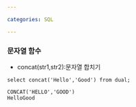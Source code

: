 ```yaml
---

categories: SQL

---
```




### 문자열 함수
- concat(str1,str2):문자열 합치기
```
select concat('Hello','Good') from dual;
```
```
CONCAT('HELLO','GOOD')
HelloGood
```
